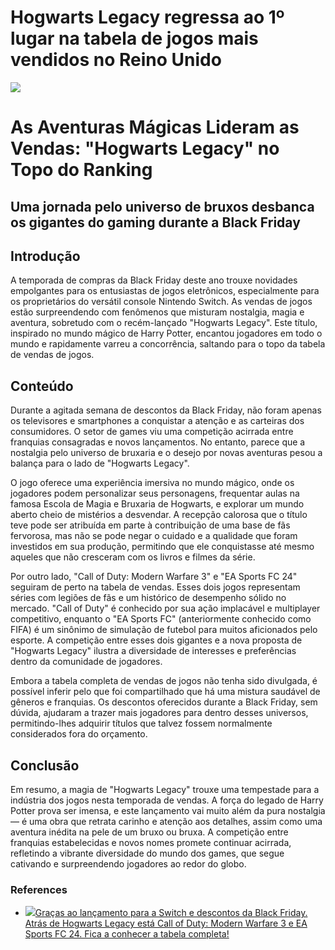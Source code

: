 # Hogwarts Legacy regressa ao 1º lugar na tabela de jogos mais vendidos no Reino Unido

![](https://oaidalleapiprodscus.blob.core.windows.net/private/org-gXPbBm0AsUo5a4CtQGiKlNGU/user-w6ZkVLVP9InJi6KkAr5kPeie/img-0guuC7NLWIJuSgMzgo98tcFv.png?st=2023-11-21T06%3A00%3A35Z&se=2023-11-21T08%3A00%3A35Z&sp=r&sv=2021-08-06&sr=b&rscd=inline&rsct=image/png&skoid=6aaadede-4fb3-4698-a8f6-684d7786b067&sktid=a48cca56-e6da-484e-a814-9c849652bcb3&skt=2023-11-20T09%3A42%3A26Z&ske=2023-11-21T09%3A42%3A26Z&sks=b&skv=2021-08-06&sig=Azg3M/9BufmOsEwOdbv3NlPNvlri3aJaTRCQSb/Dydo%3D)

# As Aventuras Mágicas Lideram as Vendas: "Hogwarts Legacy" no Topo do Ranking

## Uma jornada pelo universo de bruxos desbanca os gigantes do gaming durante a Black Friday

## Introdução

A temporada de compras da Black Friday deste ano trouxe novidades empolgantes para os entusiastas de jogos eletrônicos, especialmente para os proprietários do versátil console Nintendo Switch. As vendas de jogos estão surpreendendo com fenômenos que misturam nostalgia, magia e aventura, sobretudo com o recém-lançado "Hogwarts Legacy". Este título, inspirado no mundo mágico de Harry Potter, encantou jogadores em todo o mundo e rapidamente varreu a concorrência, saltando para o topo da tabela de vendas de jogos.

## Conteúdo

Durante a agitada semana de descontos da Black Friday, não foram apenas os televisores e smartphones a conquistar a atenção e as carteiras dos consumidores. O setor de games viu uma competição acirrada entre franquias consagradas e novos lançamentos. No entanto, parece que a nostalgia pelo universo de bruxaria e o desejo por novas aventuras pesou a balança para o lado de "Hogwarts Legacy".

O jogo oferece uma experiência imersiva no mundo mágico, onde os jogadores podem personalizar seus personagens, frequentar aulas na famosa Escola de Magia e Bruxaria de Hogwarts, e explorar um mundo aberto cheio de mistérios a desvendar. A recepção calorosa que o título teve pode ser atribuída em parte à contribuição de uma base de fãs fervorosa, mas não se pode negar o cuidado e a qualidade que foram investidos em sua produção, permitindo que ele conquistasse até mesmo aqueles que não cresceram com os livros e filmes da série.

Por outro lado, "Call of Duty: Modern Warfare 3" e "EA Sports FC 24" seguiram de perto na tabela de vendas. Esses dois jogos representam séries com legiões de fãs e um histórico de desempenho sólido no mercado. "Call of Duty" é conhecido por sua ação implacável e multiplayer competitivo, enquanto o "EA Sports FC" (anteriormente conhecido como FIFA) é um sinônimo de simulação de futebol para muitos aficionados pelo esporte. A competição entre esses dois gigantes e a nova proposta de "Hogwarts Legacy" ilustra a diversidade de interesses e preferências dentro da comunidade de jogadores.

Embora a tabela completa de vendas de jogos não tenha sido divulgada, é possível inferir pelo que foi compartilhado que há uma mistura saudável de gêneros e franquias. Os descontos oferecidos durante a Black Friday, sem dúvida, ajudaram a trazer mais jogadores para dentro desses universos, permitindo-lhes adquirir títulos que talvez fossem normalmente considerados fora do orçamento.

## Conclusão

Em resumo, a magia de "Hogwarts Legacy" trouxe uma tempestade para a indústria dos jogos nesta temporada de vendas. A força do legado de Harry Potter prova ser imensa, e este lançamento vai muito além da pura nostalgia — é uma obra que retrata carinho e atenção aos detalhes, assim como uma aventura inédita na pele de um bruxo ou bruxa. A competição entre franquias estabelecidas e novos nomes promete continuar acirrada, refletindo a vibrante diversidade do mundo dos games, que segue cativando e surpreendendo jogadores ao redor do globo.

### References

* [![](https://sm.ign.com/t/ign_pt/screenshot/default/blob_av7x.640.jpg)Graças ao lançamento para a Switch e descontos da Black Friday. Atrás de Hogwarts Legacy está Call of Duty: Modern Warfare 3 e EA Sports FC 24\. Fica a conhecer a tabela completa!](https://pt.ign.com/hogwarts-legacy/132783/news/hogwarts-legacy-regressa-ao-1o-lugar-na-tabela-de-jogos-mais-vendidos-no-reino-unido)
